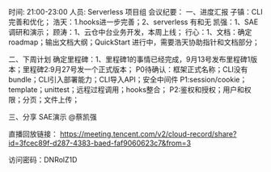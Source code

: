 时间: 21:00-23:00 人员: Serverless 项目组 
会议纪要：
一、进度汇报 
子镇：CLI完善和优化；
浩天：1.hooks进一步完善；2、serverless 有和无
凯强：1、SAE调研和演示；
顾涛：1、云仓中台业务开发，本周上线；
行心：1、文档：确定roadmap；输出文档大纲；QuickStart 进行中，需要浩天协助指针和文档部分；

二、下周计划 
确定里程碑：1、里程碑1的事情已经完成，9月13号发布里程碑1版本；里程碑2:9月27号发一个正式版本；
P0待确认：框架正式名称；CLI没有bundle；CLI引入部署能力；CLI导入API；安全中间件
P1:session/cookie；template；unittest；远程过程调用；hooks整合；
P2:鉴权和授权；用户和权限；分页；文件上传；

三、分享
SAE演示 @蔡凯强

直播回放链接：
https://meeting.tencent.com/v2/cloud-record/share?id=3fcec89f-d287-4383-baed-faf9060623c7&from=3

访问密码：DNRolZ1D
